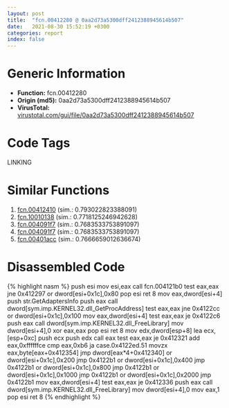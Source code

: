 ```yaml
---
layout: post
title:  "fcn.00412280 @ 0aa2d73a5300dff2412388945614b507"
date:   2021-08-30 15:52:19 +0300
categories: report
index: false
---
```


# Generic Information
- **Function:** fcn.00412280
- **Origin (md5):** 0aa2d73a5300dff2412388945614b507
- **VirusTotal:** [virustotal.com/gui/file/0aa2d73a5300dff2412388945614b507][virustotal_ref]

# Code Tags
<span class="tag" id="LINKING">LINKING</span>


# Similar Functions

1. [fcn.00412410][similar_1_ref] (sim.: 0.793022823388091)
2. [fcn.10010138][similar_2_ref] (sim.: 0.7718125246942628)
3. [fcn.004091f7][similar_3_ref] (sim.: 0.7683533753891097)
4. [fcn.004091f7][similar_4_ref] (sim.: 0.7683533753891097)
5. [fcn.00401acc][similar_5_ref] (sim.: 0.7666659012636674)


# Disassembled Code

{% highlight nasm %}
push esi
mov esi,eax
call fcn.004121b0
test eax,eax
jne 0x412297
or dword[esi+0x1c],0x80
pop esi
ret 8
mov eax,dword[esi+4]
push str.GetAdaptersInfo
push eax
call dword[sym.imp.KERNEL32.dll_GetProcAddress]
test eax,eax
jne 0x4122cc
or dword[esi+0x1c],0x100
mov eax,dword[esi+4]
test eax,eax
je 0x4122c6
push eax
call dword[sym.imp.KERNEL32.dll_FreeLibrary]
mov dword[esi+4],0
xor eax,eax
pop esi
ret 8
mov edx,dword[esp+8]
lea ecx,[esp+0xc]
push ecx
push edx
call eax
test eax,eax
je 0x412321
add eax,0xffffffce
cmp eax,0xb6
ja case.0x4122ed.51
movzx eax,byte[eax+0x412354]
jmp dword[eax*4+0x412340]
or dword[esi+0x1c],0x200
jmp 0x4122b1
or dword[esi+0x1c],0x400
jmp 0x4122b1
or dword[esi+0x1c],0x800
jmp 0x4122b1
or dword[esi+0x1c],0x1000
jmp 0x4122b1
or dword[esi+0x1c],0x2000
jmp 0x4122b1
mov eax,dword[esi+4]
test eax,eax
je 0x412336
push eax
call dword[sym.imp.KERNEL32.dll_FreeLibrary]
mov dword[esi+4],0
mov eax,1
pop esi
ret 8
{% endhighlight %}


[similar_1_ref]: /report/fcn.00412410@0aa2d73a5300dff2412388945614b507
[similar_2_ref]: /report/fcn.10010138@e5d49e0823e602f2ee948ac39d32c1eb
[similar_3_ref]: /report/fcn.004091f7@e02c832a2c768752009e071574e12967
[similar_4_ref]: /report/fcn.004091f7@f068e0a788db6c075da6c407576e943b
[similar_5_ref]: /report/fcn.00401acc@5f763449465a14d1cdb5ea67e2f984d0
[virustotal_ref]: https://www.virustotal.com/gui/file/0aa2d73a5300dff2412388945614b507